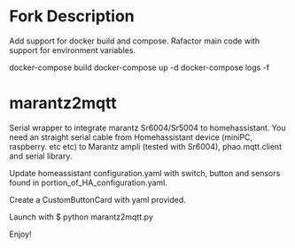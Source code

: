 # Fork Description
Add support for docker build and compose.
Rafactor main code with support for environment variables.

docker-compose build
docker-compose up -d
docker-compose logs -f

# marantz2mqtt
Serial wrapper to integrate marantz Sr6004/Sr5004 to homehassistant.
You need an straight serial cable from Homehassistant device (miniPC, raspberry. etc etc) to Marantz ampli (tested with Sr6004), phao.mqtt.client and serial library.

Update homeassistant configuration.yaml with switch, button and sensors found in portion_of_HA_configuration.yaml.

Create a CustomButtonCard with yaml provided.

Launch with $ python marantz2mqtt.py 

Enjoy!



